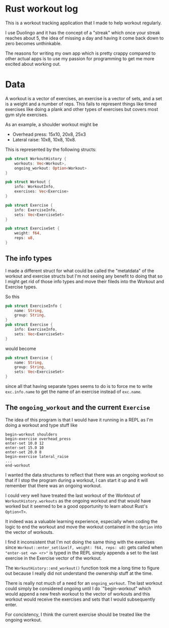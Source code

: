 # Rust workout log

This is a workout tracking application that I made to help workout regularly.

I use Duolingo and it has the concept of a "streak" which once your streak
reaches about 5, the idea of missing a day and having it come back down to zero
becomes unthinkable.

The reasons for writing my own app which is pretty crappy compared to other
actual apps is to use my passion for programming to get me more excited about
working out.

# Data

A workout is a vector of exercises, an exercise is a vector of sets, and a set
is a weight and a number of reps.  This fails to represent things like timed
exercises like doing a plank and other types of exercises but covers most
gym style exercises.

As an example, a shoulder workout might be
- Overhead press: 15x10, 20x8, 25x3
- Lateral raise: 10x8, 10x8, 10x8.

This is represented by the following structs:
```rust
pub struct WorkoutHistory {
    workouts: Vec<Workout>,
    ongoing_workout: Option<Workout>
}

pub struct Workout {
    info: WorkoutInfo,
    exercises: Vec<Exercise>
}

pub struct Exercise {
    info: ExerciseInfo,
    sets: Vec<ExerciseSet>
}

pub struct ExerciseSet {
    weight: f64,
    reps: u8,
}
```
## The info types
I made a different struct for what could be called the "metatdata" of the workout
and exercise structs but I'm not seeing any benefit to doing that so I might get
rid of those info types and move their fileds into the Workout and Exercise types.

So this
```rust
pub struct ExerciseInfo {
    name: String,
    group: String,
}
pub struct Exercise {
    info: ExerciseInfo,
    sets: Vec<ExerciseSet>
}
```
would become
```rust
pub struct Exercise {
    name: String,
    group: String,
    sets: Vec<ExerciseSet>
}
```
since all that having separate types seems to do is to force me to write `exc.info.name`
to get the name of an exercise instead of `exc.name`.

## The `ongoing_workout` and the current `Exercise`

The idea of this program is that I would have it running in a REPL as I'm doing
a workout and type stuff like
```
begin-workout shoulders
begin-exercise overhead_press
enter-set 10.0 12
enter-set 15.0 10
enter-set 20.0 8
begin-exercise lateral_raise
...
end-workout
```

I wanted the data structures to reflect that there was an ongoing workout so
that if I stop the program during a workout, I can start it up and it will
remember that there was an ongoing workout.

I could very well have treated the last workout of the Worktout of 
`WorkoutHistory.workouts` as the ongoing workout and that would have worked but
it seemed to be a good opportunity to learn about Rust's `Option<T>`.

It indeed was a valuable learning experience, especially when coding the logic
to end the workout and move the workout contained in the `Option` into the 
vector of workouts.

I find it inconsistent that I'm not doing the same thing with the exercises
since `Workout::enter_set(&self, weight: f64, reps: u8)` gets called when
`"enter-set <w> <r>"` is typed in the REPL simply appends a set to the last
exercise in the Exercise vector of the workout.

The `WorkoutHistory::end_workout()` function took me a long time to figure out
because I really did not understand the ownership stuff at the time.

There is really not much of a  need for an `ongoing_workout`.  The last workout
could simply be considered ongoing until I do `"begin-workout" which would append
a new fresh workout to the vector of workouts and this workout would receive
the exercises and sets that I would subsequently enter.

For concistency, I think the current exercise should be treated like the
ongoing workout.
